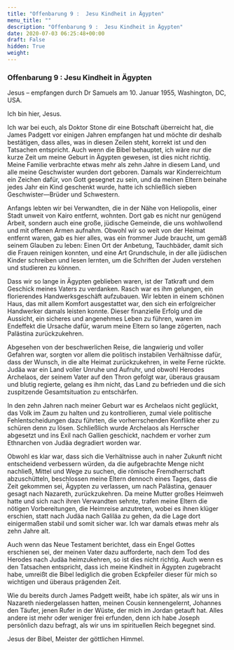 ```yaml
---
title: "Offenbarung 9 :  Jesu Kindheit in Ägypten"
menu_title: ""
description: "Offenbarung 9 :  Jesu Kindheit in Ägypten"
date: 2020-07-03 06:25:48+00:00
draft: False
hidden: True
weight:
---
```

### Offenbarung 9 :  Jesu Kindheit in Ägypten

Jesus – empfangen durch Dr Samuels am 10. Januar 1955, Washington, DC, USA.

Ich bin hier, Jesus.

Ich war bei euch, als Doktor Stone dir eine Botschaft überreicht hat, die James Padgett vor einigen Jahren empfangen hat und möchte dir deshalb bestätigen, dass alles, was in diesen Zeilen steht, korrekt ist und den Tatsachen entspricht. Auch wenn die Bibel behauptet, ich wäre nur die kurze Zeit um meine Geburt in Ägypten gewesen, ist dies nicht richtig. Meine Familie verbrachte etwas mehr als zehn Jahre in diesem Land, und alle meine Geschwister wurden dort geboren. Damals war Kinderreichtum ein Zeichen dafür, von Gott gesegnet zu sein, und da meinen Eltern beinahe jedes Jahr ein Kind geschenkt wurde, hatte ich schließlich sieben Geschwister—Brüder und Schwestern.

Anfangs lebten wir bei Verwandten, die in der Nähe von Heliopolis, einer Stadt unweit von Kairo entfernt, wohnten. Dort gab es nicht nur genügend Arbeit, sondern auch eine große, jüdische Gemeinde, die uns wohlwollend und mit offenen Armen aufnahm. Obwohl wir so weit von der Heimat entfernt waren, gab es hier alles, was ein frommer Jude braucht, um gemäß seinem Glauben zu leben: Einen Ort der Anbetung, Tauchbäder, damit sich die Frauen reinigen konnten, und eine Art Grundschule, in der alle jüdischen Kinder schreiben und lesen lernten, um die Schriften der Juden verstehen und studieren zu können.

Dass wir so lange in Ägypten geblieben waren, ist der Tatkraft und dem Geschick meines Vaters zu verdanken. Rasch war es ihm gelungen, ein florierendes Handwerksgeschäft aufzubauen. Wir lebten in einem schönen Haus, das mit allem Komfort ausgestattet war, den sich ein erfolgreicher Handwerker damals leisten konnte. Dieser finanzielle Erfolg und die Aussicht, ein sicheres und angenehmes Leben zu führen, waren im Endeffekt die Ursache dafür, warum meine Eltern so lange zögerten, nach Palästina zurückzukehren.

Abgesehen von der beschwerlichen Reise, die langwierig und voller Gefahren war, sorgten vor allem die politisch instabilen Verhältnisse dafür, dass der Wunsch, in die alte Heimat zurückzukehren, in weite Ferne rückte. Judäa war ein Land voller Unruhe und Aufruhr, und obwohl Herodes Archelaos, der seinem Vater auf den Thron gefolgt war, überaus grausam und blutig regierte, gelang es ihm nicht, das Land zu befrieden und die sich zuspitzende Gesamtsituation zu entschärfen.  

In den zehn Jahren nach meiner Geburt war es Archelaos nicht geglückt, das Volk im Zaum zu halten und zu kontrollieren, zumal viele politische Fehlentscheidungen dazu führten, die vorherrschenden Konflikte eher zu schüren denn zu lösen. Schließlich wurde Archelaos als Herrscher abgesetzt und ins Exil nach Gallien geschickt, nachdem er vorher zum Ethnarchen von Judäa degradiert worden war.

Obwohl es klar war, dass sich die Verhältnisse auch in naher Zukunft nicht entscheidend verbessern würden, da die aufgebrachte Menge nicht nachließ, Mittel und Wege zu suchen, die römische Fremdherrschaft abzuschütteln, beschlossen meine Eltern dennoch eines Tages, dass die Zeit gekommen sei, Ägypten zu verlassen, um nach Palästina, genauer gesagt nach Nazareth, zurückzukehren. Da meine Mutter großes Heimweh hatte und sich nach ihren Verwandten sehnte, trafen meine Eltern die nötigen Vorbereitungen, die Heimreise anzutreten, wobei es ihnen klüger erschien, statt nach Judäa nach Galiläa zu gehen, da die Lage dort einigermaßen stabil und somit sicher war. Ich war damals etwas mehr als zehn Jahre alt.

Auch wenn das Neue Testament berichtet, dass ein Engel Gottes erschienen sei, der meinen Vater dazu aufforderte, nach dem Tod des Herodes nach Judäa heimzukehren, so ist dies nicht richtig. Auch wenn es den Tatsachen entspricht, dass ich meine Kindheit in Ägypten zugebracht habe, umreißt die Bibel lediglich die groben Eckpfeiler dieser für mich so wichtigen und überaus prägenden Zeit.  

Wie du bereits durch James Padgett weißt, habe ich später, als wir uns in Nazareth niedergelassen hatten, meinen Cousin kennengelernt, Johannes den Täufer, jenen Rufer in der Wüste, der mich im Jordan getauft hat. Alles andere ist mehr oder weniger frei erfunden, denn ich habe Joseph persönlich dazu befragt, als wir uns im spirituellen Reich begegnet sind.

Jesus der Bibel, Meister der göttlichen Himmel.
